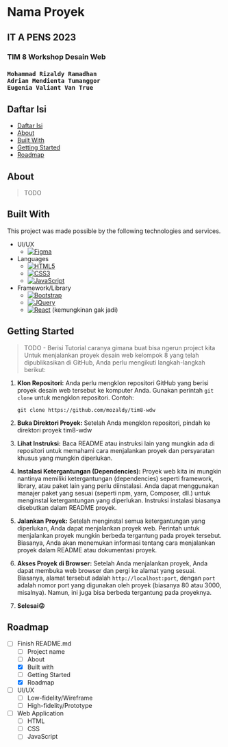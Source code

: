 <h1>Nama Proyek</h1>
<h2> IT A PENS 2023 </h2>
<h3> TIM 8 Workshop Desain Web<h3>

```
Mohammad Rizaldy Ramadhan
Adrian Mendienta Tumanggor
Eugenia Valiant Van True
```

## Daftar Isi

- [Daftar Isi](#daftar-isi)
- [About](#about)
- [Built With](#built-with)
- [Getting Started](#getting-started)
- [Roadmap](#roadmap)


## About
> TODO

## Built With
This project was made possible by the following technologies and services.
* UI/UX
  * [![Figma][figma.com]][Figma-url]
* Languages
  * [![HTML5]][html5-url]
  * [![CSS3]][css-url]
  * [![JavaScript]][js-url]
* Framework/Library
  * [![Bootstrap][Bootstrap.com]][Bootstrap-url]
  * [![JQuery][JQuery.com]][JQuery-url]
  * [![React][React.js]][React-url] (kemungkinan gak jadi)

## Getting Started
> TODO - Berisi Tutorial caranya gimana buat bisa ngerun project kita
Untuk menjalankan proyek desain web kelompok 8 yang telah dipublikasikan di GitHub, Anda perlu mengikuti langkah-langkah berikut:

1. **Klon Repositori:**
   Anda perlu mengklon repositori GitHub yang berisi proyek desain web tersebut ke komputer Anda. Gunakan perintah `git clone` untuk mengklon repositori. Contoh:

   ```shell
   git clone https://github.com/mozaldy/tim8-wdw
   ```

  2. **Buka Direktori Proyek:**
   Setelah Anda mengklon repositori, pindah ke direktori proyek tim8-wdw

3. **Lihat Instruksi:**
   Baca README atau instruksi lain yang mungkin ada di repositori untuk memahami cara menjalankan proyek dan persyaratan khusus yang mungkin diperlukan.

4. **Instalasi Ketergantungan (Dependencies):**
   Proyek web kita ini mungkin nantinya memiliki ketergantungan (dependencies) seperti framework, library, atau paket lain yang perlu diinstalasi. Anda dapat menggunakan manajer paket yang sesuai (seperti npm, yarn, Composer, dll.) untuk menginstal ketergantungan yang diperlukan. Instruksi instalasi biasanya disebutkan dalam README proyek.

5. **Jalankan Proyek:**
   Setelah menginstal semua ketergantungan yang diperlukan, Anda dapat menjalankan proyek web. Perintah untuk menjalankan proyek mungkin berbeda tergantung pada proyek tersebut. Biasanya, Anda akan menemukan informasi tentang cara menjalankan proyek dalam README atau dokumentasi proyek.

6. **Akses Proyek di Browser:**
   Setelah Anda menjalankan proyek, Anda dapat membuka web browser dan pergi ke alamat yang sesuai. Biasanya, alamat tersebut adalah `http://localhost:port`, dengan `port` adalah nomor port yang digunakan oleh proyek (biasanya 80 atau 3000, misalnya). Namun, ini juga bisa berbeda tergantung pada proyeknya.

7. **Selesai😜**


## Roadmap
- [ ] Finish README.md
  - [ ] Project name
  - [ ] About
  - [x] Built with
  - [ ] Getting Started
  - [x] Roadmap
- [ ] UI/UX
  - [ ] Low-fidelity/Wireframe
  - [ ] High-fidelity/Prototype
- [ ] Web Application
  - [ ] HTML
  - [ ] CSS
  - [ ] JavaScript

<!-- Links and images. -->
[React-url]: https://reactjs.org/
[React.js]: https://img.shields.io/badge/React-20232A?style=for-the-badge&logo=react&logoColor=61DAFB
[Bootstrap.com]: https://img.shields.io/badge/Bootstrap-563D7C?style=for-the-badge&logo=bootstrap&logoColor=white
[Bootstrap-url]: https://getbootstrap.com
[JQuery.com]: https://img.shields.io/badge/jQuery-0769AD?style=for-the-badge&logo=jquery&logoColor=white
[JQuery-url]: https://jquery.com 
[Figma.com]: https://img.shields.io/badge/figma-%23F24E1E.svg?style=for-the-badge&logo=figma&logoColor=white
[Figma-url]: https://figma.com 
[HTML5]: https://img.shields.io/badge/html5-%23E34F26.svg?style=for-the-badge&logo=html5&logoColor=white
[html5-url]: https://w3schools.com/html 
[CSS3]: https://img.shields.io/badge/css3-%231572B6.svg?style=for-the-badge&logo=css3&logoColor=white
[css-url]: https://w3schools.com/css
[JavaScript]: https://img.shields.io/badge/javascript-%23323330.svg?style=for-the-badge&logo=javascript&logoColor=%23F7DF1E
[js-url]: https://w3schools.com/js
